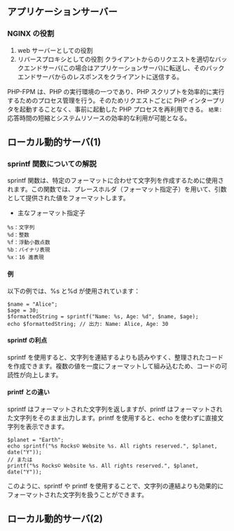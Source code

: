 ## アプリケーションサーバー

### NGINX の役割

1. web サーバーとしての役割
2. リバースプロキシとしての役割
   クライアントからのリクエストを適切なバックエンドサーバ(この場合はアプリケーションサーバ)に転送し、そのバックエンドサーバからのレスポンスをクライアントに送信する。

PHP-FPM は、PHP の実行環境の一つであり、PHP スクリプトを効率的に実行するためのプロセス管理を行う。そのためリクエストごとに PHP インタープリタを起動することなく、事前に起動した PHP プロセスを再利用できる。
`結果:` 応答時間の短縮とシステムリソースの効率的な利用が可能となる。

## ローカル動的サーバ(1)

### sprintf 関数についての解説

sprintf 関数は、特定のフォーマットに合わせて文字列を作成するために使用されます。この関数では、プレースホルダ（フォーマット指定子）を用いて、引数として提供された値をフォーマットします。

- 主なフォーマット指定子

```
%s：文字列
%d：整数
%f：浮動小数点数
%b：バイナリ表現
%x：16 進表現
```

#### 例

以下の例では、%s と%d が使用されています：

```
$name = "Alice";
$age = 30;
$formattedString = sprintf("Name: %s, Age: %d", $name, $age);
echo $formattedString; // 出力: Name: Alice, Age: 30
```

#### sprintf の利点

sprintf を使用すると、文字列を連結するよりも読みやすく、整理されたコードを作成できます。複数の値を一度にフォーマットして組み込むため、コードの可読性が向上します。

#### printf との違い

sprintf はフォーマットされた文字列を返しますが、printf はフォーマットされた文字列をそのまま出力します。printf を使用すると、echo を使わずに直接文字列を表示できます。

```
$planet = "Earth";
echo sprintf("%s Rocks© Website %s. All rights reserved.", $planet, date("Y"));
// または
printf("%s Rocks© Website %s. All rights reserved.", $planet, date("Y"));
```

このように、sprintf や printf を使用することで、文字列の連結よりも効果的にフォーマットされた文字列を扱うことができます。

## ローカル動的サーバ(2)
